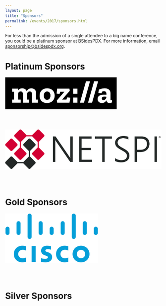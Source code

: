 ```yaml
---
layout: page
title: "Sponsors"
permalink: /events/2017/sponsors.html
---    
```


For less than the admission of a single attendee to a big name conference, you could be a platinum sponsor at BSidesPDX. For more information, email [sponsorship@bsidespdx.org](mailto:sponsorship@bsidespdx.org).

# Platinum Sponsors

![Mozilla](/images/2017/moz-logo-bw-rgb.png)

<br><br>

![NETSPI](/images/2017/NETSPI.png)

<br><br>

# Gold Sponsors

![Cisco](/images/2017/Cisco.png)

<br><br>

# Silver Sponsors
